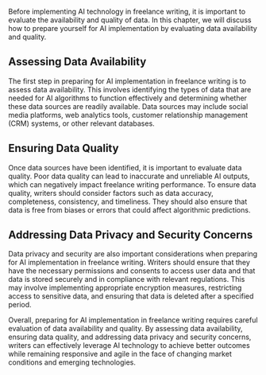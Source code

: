 

Before implementing AI technology in freelance writing, it is important to evaluate the availability and quality of data. In this chapter, we will discuss how to prepare yourself for AI implementation by evaluating data availability and quality.

Assessing Data Availability
---------------------------

The first step in preparing for AI implementation in freelance writing is to assess data availability. This involves identifying the types of data that are needed for AI algorithms to function effectively and determining whether these data sources are readily available. Data sources may include social media platforms, web analytics tools, customer relationship management (CRM) systems, or other relevant databases.

Ensuring Data Quality
---------------------

Once data sources have been identified, it is important to evaluate data quality. Poor data quality can lead to inaccurate and unreliable AI outputs, which can negatively impact freelance writing performance. To ensure data quality, writers should consider factors such as data accuracy, completeness, consistency, and timeliness. They should also ensure that data is free from biases or errors that could affect algorithmic predictions.

Addressing Data Privacy and Security Concerns
---------------------------------------------

Data privacy and security are also important considerations when preparing for AI implementation in freelance writing. Writers should ensure that they have the necessary permissions and consents to access user data and that data is stored securely and in compliance with relevant regulations. This may involve implementing appropriate encryption measures, restricting access to sensitive data, and ensuring that data is deleted after a specified period.

Overall, preparing for AI implementation in freelance writing requires careful evaluation of data availability and quality. By assessing data availability, ensuring data quality, and addressing data privacy and security concerns, writers can effectively leverage AI technology to achieve better outcomes while remaining responsive and agile in the face of changing market conditions and emerging technologies.
